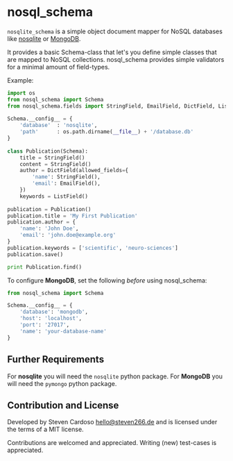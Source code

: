 nosql_schema
===========

``nosqlite_schema`` is a simple object document mapper for NoSQL databases like
[nosqlite](https://github.com/shaunduncan/nosqlite) or [MongoDB](https://www.mongodb.com/).
 
It provides a basic Schema-class that let's you define simple classes that are mapped to NoSQL collections.
nosql_schema provides simple validators for a minimal amount of field-types.
 
Example:

```python
import os
from nosql_schema import Schema
from nosql_schema.fields import StringField, EmailField, DictField, ListField
 
Schema.__config__ = {
    'database'  : 'nosqlite',
    'path'      : os.path.dirname(__file__) + '/database.db'
}
 
class Publication(Schema):
    title = StringField()
    content = StringField()
    author = DictField(allowed_fields={
        'name': StringField(),
        'email': EmailField(),
    })
    keywords = ListField()
    
publication = Publication()
publication.title = 'My First Publication'
publication.author = {
    'name': 'John Doe',
    'email': 'john.doe@example.org'
}
publication.keywords = ['scientific', 'neuro-sciences']
publication.save()

print Publication.find()
```

To configure **MongoDB**, set the following *before* using nosql_schema:

```python
from nosql_schema import Schema

Schema.__config__ = {
    'database': 'mongodb',
    'host': 'localhost',
    'port': '27017',
    'name': 'your-database-name'
}
```

Further Requirements
------------------------
For **nosqlite** you will need the `nosqlite` python package.
For **MongoDB** you will need the `pymongo` python package.


Contribution and License
------------------------
Developed by Steven Cardoso <hello@steven266.de> and is licensed under the
terms of a MIT license.

Contributions are welcomed and appreciated. Writing (new) test-cases is
appreciated.

